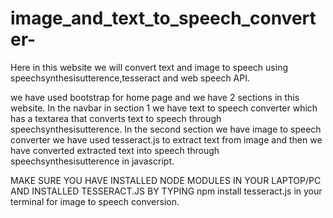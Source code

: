 # image_and_text_to_speech_converter-
Here in this website we will convert text and image to speech using speechsynthesisutterence,tesseract and web speech API. 

we have used bootstrap for home page and we have 2 sections in this website.
In the navbar in section 1 we have text to speech converter which has a textarea that converts text to speech through speechsynthesisutterence.
In the second section we have image to speech converter we have used tesseract.js to extract text from image and then we have converted extracted text into speech through speechsynthesisutterence in javascript.

MAKE SURE YOU HAVE INSTALLED NODE MODULES IN YOUR LAPTOP/PC AND INSTALLED TESSERACT.JS BY TYPING npm install tesseract.js in your terminal for image to speech conversion.
